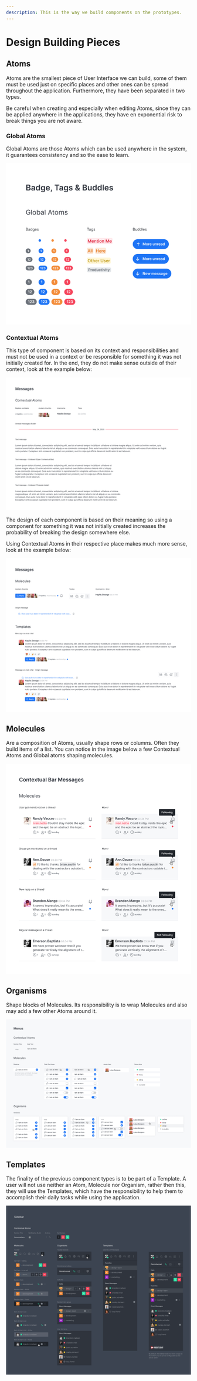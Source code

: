 ```yaml
---
description: This is the way we build components on the prototypes.
---
```


# Design Building Pieces

## Atoms <a id="a1e95e87-2666-4415-96a9-10ba7c850d11"></a>

Atoms are the smallest piece of User Interface we can build, some of them must be used just on specific places and other ones can be spread throughout the application. Furthermore, they have been separated in two types.

Be careful when creating and especially when editing Atoms, since they can be applied anywhere in the applications, they have en exponential risk to break things you are not aware.

### Global Atoms <a id="4c8952b7-95be-4e6b-8bb0-b07868631820"></a>

Global Atoms are those Atoms which can be used anywhere in the system, it guarantees consistency and so the ease to learn.

![](../../.gitbook/assets/global-atoms.png)

### Contextual Atoms <a id="df187f85-c33b-4b08-8973-816437f32439"></a>

This type of component is based on its context and responsibilities and must not be used in a context or be responsible for something it was not initially created for. In the end, they do not make sense outside of their context, look at the example below:

![Contextual Atoms do not make sense outside their context](../../.gitbook/assets/contextual-atoms.png)

The design of each component is based on their meaning so using a component for something it was not initially created increases the probability of breaking the design somewhere else.

Using Contextual Atoms in their respective place makes much more sense, look at the example below:

![](../../.gitbook/assets/atom-in-their-context.png)

## Molecules <a id="67a183d7-2f91-4005-a7aa-0a48954ef3b7"></a>

Are a composition of Atoms, usually shape rows or columns. Often they build items of a list. You can notice in the image below a few Contextual Atoms and Global atoms shaping molecules.

![](../../.gitbook/assets/contextual-bar-messages.png)

## Organisms <a id="934609c3-11ed-4ef7-95d3-20cfa2ff1247"></a>

Shape blocks of Molecules. Its responsibility is to wrap Molecules and also may add a few other Atoms around it.

![From Atoms to Organisms](../../.gitbook/assets/menus.png)

## Templates <a id="556c4236-8ac3-4239-947c-608785a8f497"></a>

The finality of the previous component types is to be part of a Template. A user will not use neither an Atom, Molecule nor Organism, rather then this, they will use the Templates, which have the responsibility to help them to accomplish their daily tasks while using the application.

![From Atoms to Templates](../../.gitbook/assets/sidebar.png)

